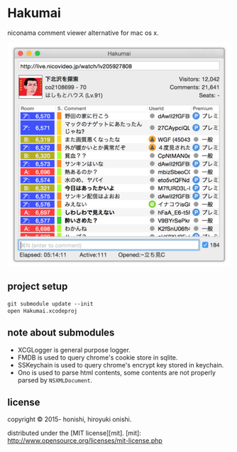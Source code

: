Hakumai
==
niconama comment viewer alternative for mac os x.

<img src="./document/screenshot/main.png" width="525px">

project setup
--
````
git submodule update --init
open Hakumai.xcodeproj
````

note about submodules
--
* XCGLogger is general purpose logger.
* FMDB is used to query chrome's cookie store in sqlite.
* SSKeychain is used to query chrome's encrypt key stored in keychain.
* Ono is used to parse html contents, some contents are not properly parsed by `NSXMLDocument`.

license
--
copyright &copy; 2015- honishi, hiroyuki onishi.

distributed under the [MIT license][mit].
[mit]: http://www.opensource.org/licenses/mit-license.php
